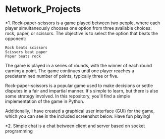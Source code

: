 # Network_Projects


*1. Rock-paper-scissors is a game played between two people, where each player simultaneously chooses one option from three available choices: rock, paper, or scissors. The objective is to select the option that beats the opponent:

    Rock beats scissors
    Scissors beat paper
    Paper beats rock

The game is played in a series of rounds, with the winner of each round earning a point. The game continues until one player reaches a predetermined number of points, typically three or five.

Rock-paper-scissors is a popular game used to make decisions or settle disputes in a fair and impartial manner. It's simple to learn, but there is also some strategy involved. In this repository, you'll find a simple implementation of the game in Python. 

Additionally, I have created a graphical user interface (GUI) for the game, which you can see in the included screenshot below. Have fun playing!

*2. Simple chat is a chat between client and server based on socket programming

